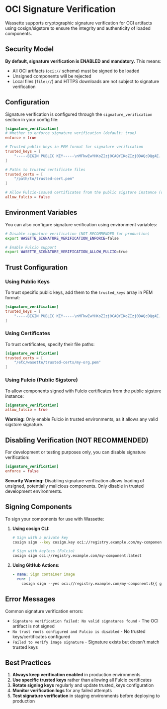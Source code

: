 # OCI Signature Verification

Wassette supports cryptographic signature verification for OCI artifacts using cosign/sigstore to ensure the integrity and authenticity of loaded components.

## Security Model

**By default, signature verification is ENABLED and mandatory.** This means:
- All OCI artifacts (`oci://` scheme) must be signed to be loaded
- Unsigned components will be rejected
- Local files (`file://`) and HTTPS downloads are not subject to signature verification

## Configuration

Signature verification is configured through the `signature_verification` section in your config file:

```toml
[signature_verification]
# Whether to enforce signature verification (default: true)
enforce = true

# Trusted public keys in PEM format for signature verification
trusted_keys = [
    "-----BEGIN PUBLIC KEY-----\nMFkwEwYHKoZIzj0CAQYIKoZIzj0DAQcDQgAE...\n-----END PUBLIC KEY-----"
]

# Paths to trusted certificate files
trusted_certs = [
    "/path/to/trusted-cert.pem"
]

# Allow Fulcio-issued certificates from the public sigstore instance (default: false)
allow_fulcio = false
```

## Environment Variables

You can also configure signature verification using environment variables:

```bash
# Disable signature verification (NOT RECOMMENDED for production)
export WASETTE_SIGNATURE_VERIFICATION_ENFORCE=false

# Enable Fulcio support
export WASETTE_SIGNATURE_VERIFICATION_ALLOW_FULCIO=true
```

## Trust Configuration

### Using Public Keys

To trust specific public keys, add them to the `trusted_keys` array in PEM format:

```toml
[signature_verification]
trusted_keys = [
    "-----BEGIN PUBLIC KEY-----\nMFkwEwYHKoZIzj0CAQYIKoZIzj0DAQcDQgAE...\n-----END PUBLIC KEY-----"
]
```

### Using Certificates

To trust certificates, specify their file paths:

```toml
[signature_verification]
trusted_certs = [
    "/etc/wasette/trusted-certs/my-org.pem"
]
```

### Using Fulcio (Public Sigstore)

To allow components signed with Fulcio certificates from the public sigstore instance:

```toml
[signature_verification]
allow_fulcio = true
```

**Warning:** Only enable Fulcio in trusted environments, as it allows any valid sigstore signature.

## Disabling Verification (NOT RECOMMENDED)

For development or testing purposes only, you can disable signature verification:

```toml
[signature_verification]
enforce = false
```

**Security Warning:** Disabling signature verification allows loading of unsigned, potentially malicious components. Only disable in trusted development environments.

## Signing Components

To sign your components for use with Wassette:

1. **Using cosign CLI:**
   ```bash
   # Sign with a private key
   cosign sign --key cosign.key oci://registry.example.com/my-component:latest
   
   # Sign with keyless (Fulcio)
   cosign sign oci://registry.example.com/my-component:latest
   ```

2. **Using GitHub Actions:**
   ```yaml
   - name: Sign container image
     run: |
       cosign sign --yes oci://registry.example.com/my-component:${{ github.sha }}
   ```

## Error Messages

Common signature verification errors:

- `Signature verification failed: No valid signatures found` - The OCI artifact is not signed
- `No trust roots configured and Fulcio is disabled` - No trusted keys/certificates configured
- `Failed to verify image signature` - Signature exists but doesn't match trusted keys

## Best Practices

1. **Always keep verification enabled** in production environments
2. **Use specific trusted keys** rather than allowing all Fulcio certificates
3. **Rotate signing keys** regularly and update trusted_keys configuration
4. **Monitor verification logs** for any failed attempts
5. **Test signature verification** in staging environments before deploying to production